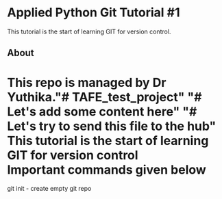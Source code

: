 # Applied Python Git Tutorial #1

This tutorial is the start of learning GIT for version control.

## About

This repo is managed by Dr Yuthika."# TAFE_test_project" 
"# Let's add some content here" 
"# Let's try to send this file to the hub" 
This tutorial is the start of learning GIT for version control  
Important commands given below  
=======================================  
git init - create empty git repo  
